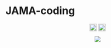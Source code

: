 <p align="center"> <h1 align="left"> JAMA-coding </h1> </p>
<p align="center">
<a href="https://github.com/JAMAcoding" target="_blank"><img align="center" src="https://cdn.jsdelivr.net/npm/simple-icons@3.0.1/icons/github.svg" alt="rexlManu" height="20" width="20" /></a>
<a href="https://twitter.com/CodingJama" target="_blank"><img align="center" src="https://cdn.jsdelivr.net/npm/simple-icons@3.0.1/icons/twitter.svg" alt="rexlManu" height="20" width="20" /></a>
</p>
<p align="center">
	<img src=https://github-readme-stats.vercel.app/api?username=jama-coding&theme=dark&show_icons=true&count_private=true%20alt=jama-coding />
</p>

